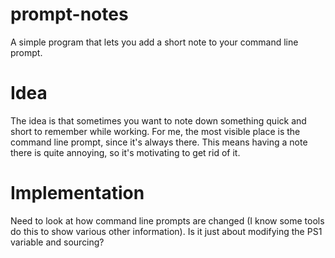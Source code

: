 # prompt-notes
A simple program that lets you add a short note to your command line prompt.

# Idea

The idea is that sometimes you want to note down something quick and short to remember while working. For me, the most visible place is the command line prompt, since it's always there. This means having a note there is quite annoying, so it's motivating to get rid of it. 

# Implementation

Need to look at how command line prompts are changed (I know some tools do this to show various other information). Is it just about modifying the PS1 variable and sourcing?
